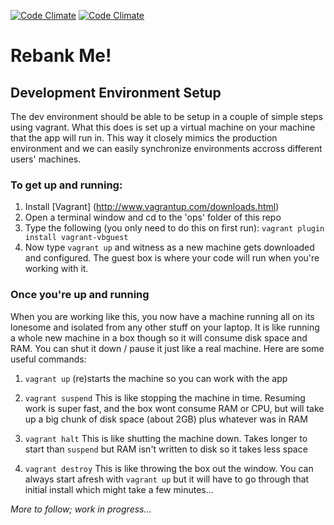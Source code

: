 [![Code Climate](https://codeclimate.com/repos/53baacb3e30ba0381a000625/badges/b91b5586aaa1a3ca4107/gpa.png)](https://codeclimate.com/repos/53baacb3e30ba0381a000625/feed)
[![Code Climate](https://codeclimate.com/repos/53baacb3e30ba0381a000625/badges/b91b5586aaa1a3ca4107/coverage.png)](https://codeclimate.com/repos/53baacb3e30ba0381a000625/feed)
# Rebank Me!
## Development Environment Setup
The dev environment should be able to be setup in a couple of simple steps using vagrant. What this does is set up a virtual machine on your machine that the app will run in. This way it closely mimics the production environment and we can easily synchronize environments accross different users' machines.

### To get up and running:
1. Install [Vagrant] (http://www.vagrantup.com/downloads.html)
2. Open a terminal window and cd to the 'ops' folder of this repo
3. Type the following (you only need to do this on first run): `vagrant plugin install vagrant-vbguest`
4. Now type `vagrant up` and witness as a new machine gets downloaded and configured. The guest box is where your code will run when you're working with it.

### Once you're up and running
When you are working like this, you now have a machine running all on its lonesome and isolated from any other stuff on your laptop. It is like running a whole new machine in a box though so it will consume disk space and RAM. You can shut it down / pause it just like a real machine. Here are some useful commands:

1. `vagrant up` (re)starts the machine so you can work with the app

2. `vagrant suspend` This is like stopping the machine in time. Resuming work is super fast, and the box wont consume RAM or CPU, but will take up a big chunk of disk space (about 2GB) plus whatever was in RAM
3. `vagrant halt` This is like shutting the machine down. Takes longer to start than `suspend` but RAM isn't written to disk so it takes less space
4. `vagrant destroy` This is like throwing the box out the window. You can always start afresh with `vagrant up` but it will have to go through that initial install which might take a few minutes...

*More to follow; work in progress...*
